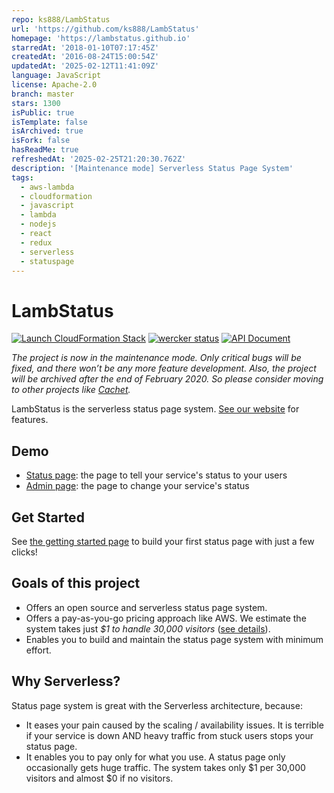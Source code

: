 ```yaml
---
repo: ks888/LambStatus
url: 'https://github.com/ks888/LambStatus'
homepage: 'https://lambstatus.github.io'
starredAt: '2018-01-10T07:17:45Z'
createdAt: '2016-08-24T15:00:54Z'
updatedAt: '2025-02-12T11:41:09Z'
language: JavaScript
license: Apache-2.0
branch: master
stars: 1300
isPublic: true
isTemplate: false
isArchived: true
isFork: false
hasReadMe: true
refreshedAt: '2025-02-25T21:20:30.762Z'
description: '[Maintenance mode] Serverless Status Page System'
tags:
  - aws-lambda
  - cloudformation
  - javascript
  - lambda
  - nodejs
  - react
  - redux
  - serverless
  - statuspage
---
```


# LambStatus

[![Launch CloudFormation Stack](https://s3.amazonaws.com/cloudformation-examples/cloudformation-launch-stack.png)](https://console.aws.amazon.com/cloudformation/home#/stacks/new?stackName=StatusPage&templateURL=https://s3-ap-northeast-1.amazonaws.com/lambstatus/cf-template/0.6.6/lamb-status.yml)
[![wercker status](https://app.wercker.com/status/fcb6fb7398629e934ae0538737021d14/s/master "wercker status")](https://app.wercker.com/project/byKey/fcb6fb7398629e934ae0538737021d14)
[![API Document](https://img.shields.io/badge/api-v0-blue.svg)](https://lambstatus.github.io/apidocs/)

*The project is now in the maintenance mode. Only critical bugs will be fixed, and there won’t be any more feature development. Also, the project will be archived after the end of February 2020. So please consider moving to other projects like [Cachet](https://github.com/CachetHQ/Cachet).*

LambStatus is the serverless status page system. [See our website](https://lambstatus.github.io/) for features.

## Demo

* [Status page](https://demo-status.lambstatus.org): the page to tell your service's status to your users
* [Admin page](https://demo-admin.lambstatus.org): the page to change your service's status

## Get Started

See [the getting started page](https://lambstatus.github.io/get-started) to build your first status page with just a few clicks!

## Goals of this project

* Offers an open source and serverless status page system.
* Offers a pay-as-you-go pricing approach like AWS. We estimate the system takes just *$1 to handle 30,000 visitors* ([see details](https://lambstatus.github.io/cost-estimate)).
* Enables you to build and maintain the status page system with minimum effort.

## Why Serverless?

Status page system is great with the Serverless architecture, because:

* It eases your pain caused by the scaling / availability issues. It is terrible if your service is down AND heavy traffic from stuck users stops your status page.
* It enables you to pay only for what you use. A status page only occasionally gets huge traffic. The system takes only $1 per 30,000 visitors and almost $0 if no visitors.
